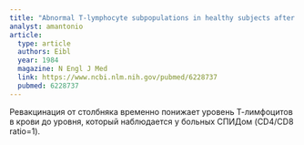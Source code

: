 ```yaml
---
title: "Abnormal T-lymphocyte subpopulations in healthy subjects after tetanus booster immunization"
analyst: amantonio
article:
  type: article
  authors: Eibl
  year: 1984
  magazine: N Engl J Med
  link: https://www.ncbi.nlm.nih.gov/pubmed/6228737
  pubmed: 6228737
---
```


Ревакцинация от столбняка временно понижает уровень Т-лимфоцитов в крови до уровня, который наблюдается у больных СПИДом (CD4/CD8 ratio=1).
